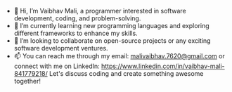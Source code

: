 
- 👋 Hi, I’m Vaibhav Mali, a programmer interested in software development, coding, and problem-solving.
- 🌱 I’m currently learning new programming languages and exploring different frameworks to enhance my skills.
- 💞️ I’m looking to collaborate on open-source projects or any exciting software development ventures.
- 📫 You can reach me through my email: malivaibhav.7620@gmail.com or connect with me on LinkedIn: https://www.linkedin.com/in/vaibhav-mali-841779218/ Let's discuss coding and create something awesome together!

<!---
VaibhavMali001/VaibhavMali001 is a ✨ special ✨ repository because its `README.md` (this file) appears on your GitHub profile.
You can click the Preview link to take a look at your changes.
--->
